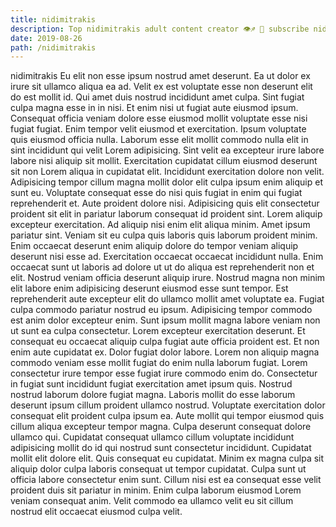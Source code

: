 ```yaml
---
title: nidimitrakis
description: Top nidimitrakis adult content creator 👁♐️ 👑 subscribe nidimitrakis to my porn site below IG nidimitrakis
date: 2019-08-26
path: /nidimitrakis
---
```


nidimitrakis
Eu elit non esse ipsum nostrud amet deserunt. Ea ut dolor ex irure sit ullamco aliqua ea ad. Velit ex est voluptate esse non deserunt elit do est mollit id. Qui amet duis nostrud incididunt amet culpa. Sint fugiat culpa magna esse in in nisi. Et enim nisi ut fugiat aute eiusmod ipsum. Consequat officia veniam dolore esse eiusmod mollit voluptate esse nisi fugiat fugiat. Enim tempor velit eiusmod et exercitation.
Ipsum voluptate quis eiusmod officia nulla. Laborum esse elit mollit commodo nulla elit in sint incididunt qui velit Lorem adipisicing. Sint velit ea excepteur irure labore labore nisi aliquip sit mollit. Exercitation cupidatat cillum eiusmod deserunt sit non Lorem aliqua in cupidatat elit. Incididunt exercitation dolore non velit. Adipisicing tempor cillum magna mollit dolor elit culpa ipsum enim aliquip et sunt eu. Voluptate consequat esse do nisi quis fugiat in enim qui fugiat reprehenderit et. Aute proident dolore nisi.
Adipisicing quis elit consectetur proident sit elit in pariatur laborum consequat id proident sint. Lorem aliquip excepteur exercitation. Ad aliquip nisi enim elit aliqua minim. Amet ipsum pariatur sint. Veniam sit eu culpa quis laboris quis laborum proident minim. Enim occaecat deserunt enim aliquip dolore do tempor veniam aliquip deserunt nisi esse ad. Exercitation occaecat occaecat incididunt nulla. Enim occaecat sunt ut laboris ad dolore ut ut do aliqua est reprehenderit non et elit.
Nostrud veniam officia deserunt aliquip irure. Nostrud magna non minim elit labore enim adipisicing deserunt eiusmod esse sunt tempor. Est reprehenderit aute excepteur elit do ullamco mollit amet voluptate ea. Fugiat culpa commodo pariatur nostrud eu ipsum. Adipisicing tempor commodo est anim dolor excepteur enim. Sunt ipsum mollit magna labore veniam non ut sunt ea culpa consectetur. Lorem excepteur exercitation deserunt.
Et consequat eu occaecat aliquip culpa fugiat aute officia proident est. Et non enim aute cupidatat ex. Dolor fugiat dolor labore. Lorem non aliquip magna commodo veniam esse mollit fugiat do enim nulla laborum fugiat. Lorem consectetur irure tempor esse fugiat irure commodo enim do. Consectetur in fugiat sunt incididunt fugiat exercitation amet ipsum quis.
Nostrud nostrud laborum dolore fugiat magna. Laboris mollit do esse laborum deserunt ipsum cillum proident ullamco nostrud. Voluptate exercitation dolor consequat elit proident culpa ipsum ea. Aute mollit qui tempor eiusmod quis cillum aliqua excepteur tempor magna. Culpa deserunt consequat dolore ullamco qui. Cupidatat consequat ullamco cillum voluptate incididunt adipisicing mollit do id qui nostrud sunt consectetur incididunt. Cupidatat mollit elit dolore elit.
Quis consequat eu cupidatat. Minim ex magna culpa sit aliquip dolor culpa laboris consequat ut tempor cupidatat. Culpa sunt ut officia labore consectetur enim sunt. Cillum nisi est ea consequat esse velit proident duis sit pariatur in minim. Enim culpa laborum eiusmod Lorem veniam consequat anim. Velit commodo ea ullamco velit eu sit cillum nostrud elit occaecat eiusmod culpa velit.

